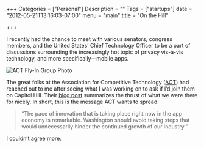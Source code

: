 +++
Categories = ["Personal"]
Description = ""
Tags = ["startups"]
date = "2012-05-21T13:16:03-07:00"
menu = "main"
title = "On the Hill"

+++

I recently had the chance to meet with various senators, congress members, and the United States’ Chief Technology Officer to be a part of discussions surrounding the increasingly hot topic of privacy vis-à-vis technology, and more specifically—mobile apps.

![ACT Fly-In Group Photo](/images/act_flyin_whitehouse_paul_capestany.jpg)

The great folks at the Association for Competitive Technology ([ACT][e7f4787d]) had reached out to me after seeing what I was working on to ask if I’d join them on Capitol Hill. Their [blog post][78326c56] summarizes the thrust of what we were there for nicely. In short, this is the message ACT wants to spread:

  [e7f4787d]: http://actonline.org/ "ACT Online"
  [78326c56]: http://actonline.org/2012/05/act-fly-in-2-2/ "ACT Fly-In"

> “The pace of innovation that is taking place right now in the app economy is remarkable. Washington should avoid taking steps that would unnecessarily hinder the continued growth of our industry.”

I couldn’t agree more.

